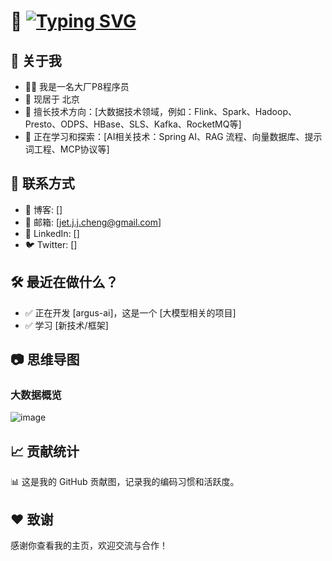# 👋 [![Typing SVG](https://readme-typing-svg.demolab.com?font=Fira+Code&pause=1000&width=435&lines=Hi%EF%BC%8C%E6%88%91%E6%98%AF%E9%9B%B6%E5%8F%B7%E7%A8%8B%E5%BA%8F;Master+of+the+Stack%EF%BC%81;Silent+Code%2C+Loud+Impact%EF%BC%81;Code+is+Law%EF%BC%81)](https://git.io/typing-svg)

## 🌟 关于我
- 🧑‍💻 我是一名大厂P8程序员
- 📍 现居于 北京
- 💬 擅长技术方向：[大数据技术领域，例如：Flink、Spark、Hadoop、Presto、ODPS、HBase、SLS、Kafka、RocketMQ等]
- 🚀 正在学习和探索：[AI相关技术：Spring  AI、RAG 流程、向量数据库、提示词工程、MCP协议等]

## 🔗 联系方式
- 📘 博客: []
- 📧 邮箱: [jet.j.j.cheng@gmail.com]
- 💼 LinkedIn: []
- 🐦 Twitter: []

## 🛠️ 最近在做什么？
- ✅ 正在开发 [argus-ai]，这是一个 [大模型相关的项目]
- ✅ 学习 [新技术/框架]

## 📷 思维导图
### 大数据概览
![image](https://github.com/user-attachments/assets/f1710e72-f2c0-4d76-940a-62943f43e53c)


## 📈 贡献统计
📊 这是我的 GitHub 贡献图，记录我的编码习惯和活跃度。

## ❤️ 致谢
感谢你查看我的主页，欢迎交流与合作！
